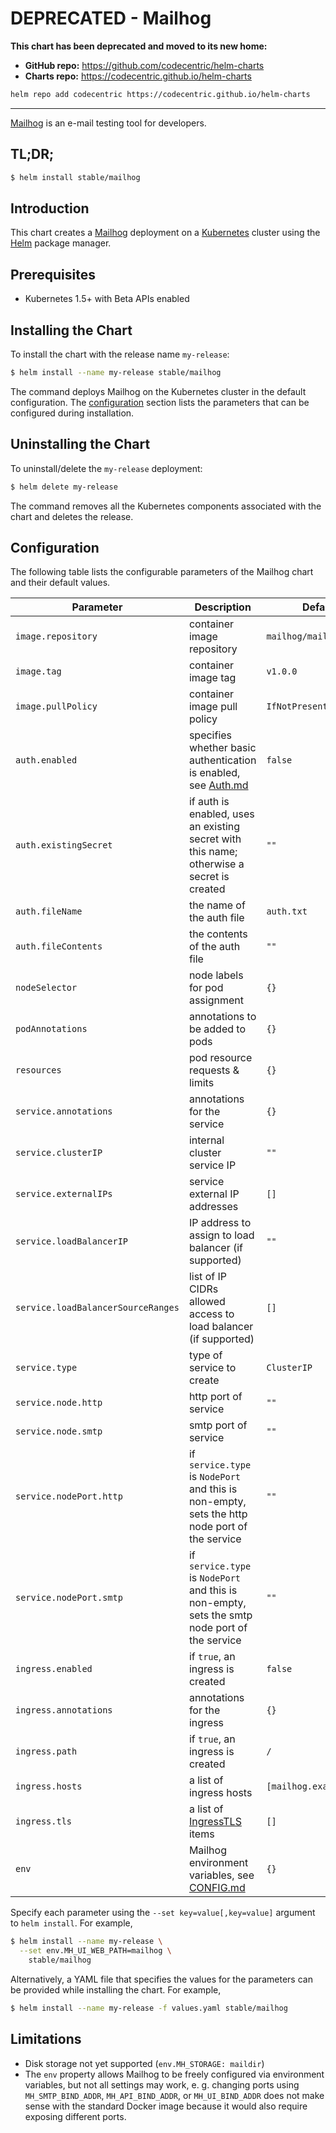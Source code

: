 # DEPRECATED - Mailhog

**This chart has been deprecated and moved to its new home:**

- **GitHub repo:** https://github.com/codecentric/helm-charts
- **Charts repo:** https://codecentric.github.io/helm-charts

```bash
helm repo add codecentric https://codecentric.github.io/helm-charts
```

---
[Mailhog](http://iankent.uk/project/mailhog/) is an e-mail testing tool for developers.

## TL;DR;

```bash
$ helm install stable/mailhog
```

## Introduction

This chart creates a [Mailhog](http://iankent.uk/project/mailhog/) deployment on a [Kubernetes](http://kubernetes.io) 
cluster using the [Helm](https://helm.sh) package manager.

## Prerequisites

- Kubernetes 1.5+ with Beta APIs enabled

## Installing the Chart

To install the chart with the release name `my-release`:

```bash
$ helm install --name my-release stable/mailhog
```

The command deploys Mailhog on the Kubernetes cluster in the default configuration. The [configuration](#configuration) 
section lists the parameters that can be configured during installation.

## Uninstalling the Chart

To uninstall/delete the `my-release` deployment:

```bash
$ helm delete my-release
```
The command removes all the Kubernetes components associated with the chart and deletes the release.

## Configuration

The following table lists the configurable parameters of the Mailhog chart and their default values.

Parameter | Description | Default
--- | --- | ---
`image.repository` | container image repository | `mailhog/mailhog`
`image.tag` | container image tag | `v1.0.0`
`image.pullPolicy` | container image pull policy | `IfNotPresent`
`auth.enabled` | specifies whether basic authentication is enabled, see [Auth.md](https://github.com/mailhog/MailHog/blob/master/docs/Auth.md) | `false`
`auth.existingSecret` | if auth is enabled, uses an existing secret with this name; otherwise a secret is created | `""`
`auth.fileName` | the name of the auth file | `auth.txt`
`auth.fileContents` | the contents of the auth file | `""`
`nodeSelector` | node labels for pod assignment | `{}`
`podAnnotations` | annotations to be added to pods | `{}`
`resources` | pod resource requests & limits | `{}`
`service.annotations` | annotations for the service | `{}`
`service.clusterIP` | internal cluster service IP | `""`
`service.externalIPs` | service external IP addresses | `[]`
`service.loadBalancerIP` | IP address to assign to load balancer (if supported) | `""`
`service.loadBalancerSourceRanges` | list of IP CIDRs allowed access to load balancer (if supported) | `[]`
`service.type` | type of service to create | `ClusterIP`
`service.node.http` | http port of service | `""`
`service.node.smtp` | smtp port of service | `""`
`service.nodePort.http` | if `service.type` is `NodePort` and this is non-empty, sets the http node port of the service | `""`
`service.nodePort.smtp` | if `service.type` is `NodePort` and this is non-empty, sets the smtp node port of the service | `""`
`ingress.enabled` | if `true`, an ingress is created | `false`
`ingress.annotations` | annotations for the ingress | `{}`
`ingress.path` | if `true`, an ingress is created | `/`
`ingress.hosts` | a list of ingress hosts | `[mailhog.example.com]`
`ingress.tls` | a list of [IngressTLS](https://v1-8.docs.kubernetes.io/docs/api-reference/v1.8/#ingresstls-v1beta1-extensions) items | `[]`
`env` | Mailhog environment variables, see [CONFIG.md](https://github.com/mailhog/MailHog/blob/master/docs/CONFIG.md) | `{}`

Specify each parameter using the `--set key=value[,key=value]` argument to `helm install`. For example,

```bash
$ helm install --name my-release \
  --set env.MH_UI_WEB_PATH=mailhog \
    stable/mailhog
```

Alternatively, a YAML file that specifies the values for the parameters can be provided while installing the chart. For example,

```bash
$ helm install --name my-release -f values.yaml stable/mailhog
```

## Limitations

* Disk storage not yet supported (`env.MH_STORAGE: maildir`)
* The `env` property allows Mailhog to be freely configured via environment variables, but not all settings may work,
  e. g. changing ports using `MH_SMTP_BIND_ADDR`, `MH_API_BIND_ADDR`, or `MH_UI_BIND_ADDR` does not make sense with the
  standard Docker image because it would also require exposing different ports.
